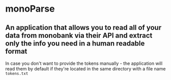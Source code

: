 # monoParse

## An application that allows you to read all of your data from monobank via their API and extract only the info you need in a human readable format

In case you don't want to provide the tokens manually - the application will read them by default if they're located in the same directory with a file name `tokens.txt`

